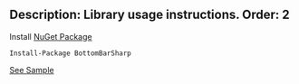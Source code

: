 Description: Library usage instructions.
Order: 2
---
Install [NuGet Package](https://www.nuget.org/packages/BottomBarSharp/)
~~~
Install-Package BottomBarSharp
~~~

[See Sample](https://github.com/MeilCli/BottomBarSharp/tree/master/BottomBarSharp.App)